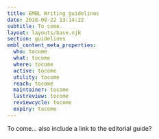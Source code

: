 ```yaml
---
title: EMBL Writing guidelines
date: 2018-08-22 13:14:22
subtitle: To come.
layout: layouts/base.njk
section: guidelines
embl_content_meta_properties:
  who: tocome
  what: tocome
  where: tocome
  active: tocome
  utility: tocome
  reach: tocome
  maintainer: tocome
  lastreview: tocome
  reviewcycle: tocome
  expiry: tocome
---
```


To come... also include a link to the editorial guide?

